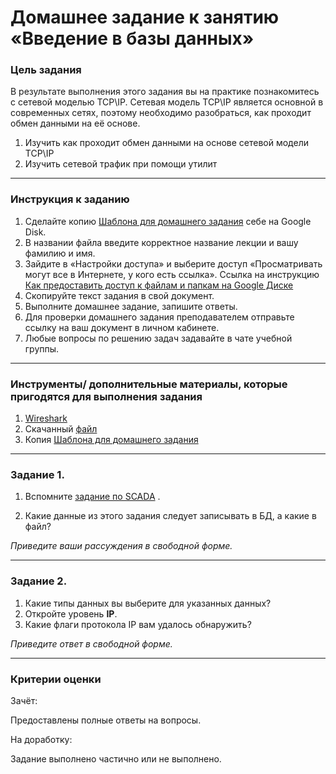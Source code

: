# Домашнее задание к занятию «Введение в базы данных»

### Цель задания

В результате выполнения этого задания вы на практике познакомитесь с сетевой моделью TCP\IP.
Сетевая модель TCP\IP является основной в современных сетях, поэтому необходимо разобраться, как проходит обмен данными на её основе.

1. Изучить как проходит обмен данными на основе сетевой модели TCP\IP
1. Изучить сетевой трафик при помощи утилит

------

### Инструкция к заданию

1. Сделайте копию [Шаблона для домашнего задания](https://docs.google.com/document/d/1JpEXp6bRgmOtNbMosYwIjgBwqzbtQoAxsIaS1M1V9r0/edit) себе на Google Disk.
1. В названии файла введите корректное название лекции и вашу фамилию и имя.
1. Зайдите в «Настройки доступа» и выберите доступ «Просматривать могут все в Интернете, у кого есть ссылка». Ссылка на инструкцию [Как предоставить доступ к файлам и папкам на Google Диске](https://support.google.com/docs/answer/2494822?hl=ru&co=GENIE.Platform%3DDesktop)
1. Скопируйте текст задания в свой документ.
1. Выполните домашнее задание, запишите ответы.
1. Для проверки домашнего задания преподавателем отправьте ссылку на ваш документ в личном кабинете.
1. Любые вопросы по решению задач задавайте в чате учебной группы.

------

### Инструменты/ дополнительные материалы, которые пригодятся для выполнения задания

1. [Wireshark](https://www.wireshark.org/download.html)
2. Скачанный [файл](protocol.pcapng)
3. Копия [Шаблона для домашнего задания](https://docs.google.com/document/d/1JpEXp6bRgmOtNbMosYwIjgBwqzbtQoAxsIaS1M1V9r0/edit)

------

### Задание 1.

1. Вспомните [задание по SCADA](https://docs.google.com/document/d/14v9o8Pd244N8uIJhSG2zYky3qbecoya7F0UmaJtV38A/edit?usp=sharing) .

2. Какие данные из этого задания следует записывать в БД, а какие в файл? 

*Приведите ваши рассуждения в свободной форме.*

------

### Задание 2.

1. Какие типы данных вы выберите для указанных данных?
2. Откройте уровень **IP**.
3. Какие флаги протокола IP вам удалось обнаружить?

*Приведите ответ в свободной форме.*

------

### Критерии оценки

Зачёт:

Предоставлены полные ответы на вопросы.

На доработку:

Задание выполнено частично или не выполнено.
